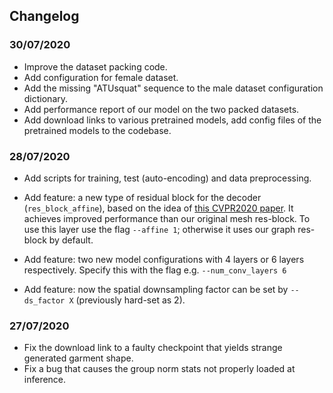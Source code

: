 ## Changelog

### 30/07/2020

- Improve the dataset packing code.
- Add configuration for female dataset.
- Add the missing "ATUsquat" sequence to the male dataset configuration dictionary.
- Add performance report of our model on the two packed datasets.
- Add download links to various pretrained models, add config files of the pretrained models to the codebase.

### 28/07/2020

- Add scripts for training, test (auto-encoding) and data preprocessing.
- Add feature: a new type of residual block for the decoder (`res_block_affine`), based on the idea of [this CVPR2020 paper](https://arxiv.org/abs/2004.02658). It achieves improved performance than our original mesh res-block. To use this layer use the flag `--affine 1`; otherwise it uses our graph res-block by default.

- Add feature: two new model configurations with 4 layers or 6 layers respectively. Specify this with the flag e.g. `--num_conv_layers 6`
- Add feature: now the spatial downsampling factor can be set by `--ds_factor X` (previously hard-set as 2).

### 27/07/2020

- Fix the download link to a faulty checkpoint that yields strange generated garment shape.
- Fix a bug that causes the group norm stats not properly loaded at inference.

